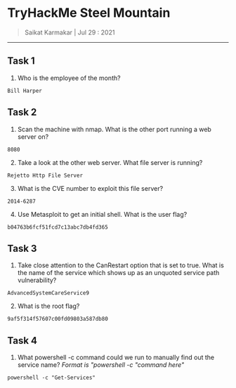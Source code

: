 # TryHackMe Steel Mountain

> Saikat Karmakar | Jul 29 : 2021

---

## Task 1

1. Who is the employee of the month?
```
Bill Harper
```

## Task 2

1. Scan the machine with nmap. What is the other port running a web server on?
```
8080
```
2. Take a look at the other web server. What file server is running?
```
Rejetto Http File Server
```
3. What is the CVE number to exploit this file server?
```
2014-6287 
```
4. Use Metasploit to get an initial shell. What is the user flag?
```
b04763b6fcf51fcd7c13abc7db4fd365
```

## Task 3

1. Take close attention to the CanRestart option that is set to true. What is the name of the service which shows up as an unquoted service path vulnerability?
```
AdvancedSystemCareService9
```
2. What is the root flag?
```
9af5f314f57607c00fd09803a587db80
```

## Task 4 
1. What powershell -c command could we run to manually find out the service name?
*Format is "powershell -c "command here"*
```
powershell -c "Get-Services"
```
